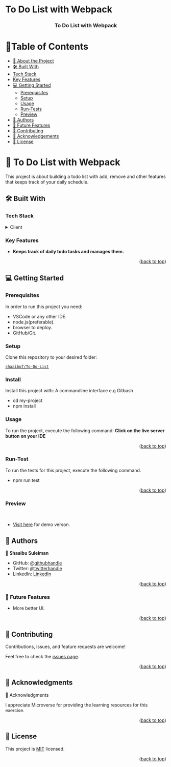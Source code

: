 # To Do List with Webpack

<a name="readme-top"></a>

<div align="center">

  <h3><b>To Do List with Webpack</b></h3>

</div>

# 📗Table of Contents

- [📖 About the Project](#about-project)
- [🛠 Built With](#built-with)
- [Tech Stack](#tech-stack)
- [Key Features](#key-features)
- [💻 Getting Started](#getting-started)
  - [Prerequisites](#prerequisites)
  - [Setup](#setup)
  - [Usage](#usage)
  - [Run-Tests](#run-test)
  - [Preview](#preview)
- [👥 Authors](#authors)
- [🔮 Future Features](#future-features)
- [🤝 Contributing](#contributing)
- [🙏 Acknowledgements](#acknowledgements)
- [📝 License](#license)

<!-- PROJECT DESCRIPTION -->

# 📖 To Do List with Webpack <a name="about-project"></a>

This project is about building a todo list with add, remove and other features that keeps track of your daily schedule.

## 🛠 Built With <a name="built-with"></a>

### Tech Stack <a name="tech-stack"></a>

<details>
  <summary>Client</summary>
  <ul>
    <li>HTML</li>
    <li>CSS</li>
    <li>JS</li>
    <li>Webpack</li>
    <li>.md</li>
  </ul>
</details>

<!-- Features -->

### Key Features <a name="key-features"></a>

- **Keeps track of daily todo tasks and manages them.**

<p align="right">(<a href="#readme-top">back to top</a>)</p>

## 💻 Getting Started <a name="getting-started"></a>

### Prerequisites

In order to run this project you need:

- VSCode or any other IDE.
- node.js(preferable).
- browser to deploy.
- GitHub/Git.


### Setup

Clone this repository to your desired folder:

[`shaaibu7/To-Do-List`](https://github.com/shaaibu7/To-Do-List.git)

### Install

Install this project with:
A commandline interface e.g Gitbash

- cd my-project
- npm install


### Usage

To run the project, execute the following command:
**Click on the live server button on your IDE**

<p align="right">(<a href="#readme-top">back to top</a>)</p>

### Run-Test

To run the tests for this project, execute the following command.

- npm run test

<p align="right">(<a href="#readme-top">back to top</a>)</p>




<!-- PREVIEW -->

### Preview

<!-- <img src="" alt="logo" width="140"  height="auto" /> -->
<br/>

- [Visit here](https://shaaibu7.github.io/To-Do-List/dist/) for demo verson.

<!-- AUTHORS -->

## 👥 Authors <a name="authors"></a>

👤 **Shaaibu Suleiman**
- GitHub: [@githubhandle](https://github.com/shaaibu7)
- Twitter: [@twitterhandle](https://twitter.com/SuleimanShaaibu?t=EAqVJrP59poEb2W46kK9vg&s=09)
- LinkedIn: [LinkedIn](https://www.linkedin.com/in/shaaibu-suleiman-119271206)

<p align="right">(<a href="#readme-top">back to top</a>)</p>

<!-- FUTURE FEATURES -->

### 🔮 Future Features <a name="future-features"></a>

- More better UI.

<p align="right">(<a href="#readme-top">back to top</a>)</p>

<!-- CONTRIBUTING -->

## 🤝 Contributing <a name="contributing"></a>

Contributions, issues, and feature requests are welcome!

Feel free to check the [issues page](../../issues/).

<p align="right">(<a href="#readme-top">back to top</a>)</p>

<!-- ACKNOWLEDGMENTS -->

## 🙏 Acknowledgments <a name="acknowledgements"></a>

🙏 Acknowledgments

I appreciate Microverse for providing the learning resources for this exercise.
<p align="right">(<a href="#readme-top">back to top</a>)</p>

<!-- LICENSE -->

## 📝 License <a name="license"></a>

This project is [MIT](/MIT.md) licensed.

<p align="right">(<a href="#readme-top">back to top</a>)</p>